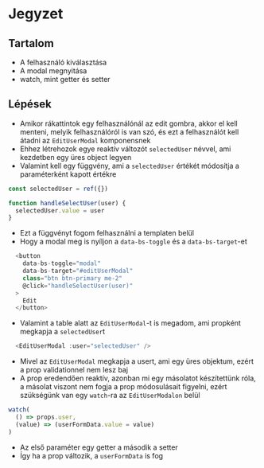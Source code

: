 # Jegyzet

## Tartalom
- A felhasználó kiválasztása
- A modal megnyitása
- watch, mint getter és setter

## Lépések
- Amikor rákattintok egy felhasználónál az edit gombra, akkor el kell menteni, melyik felhasználóról is van szó, és ezt a felhasználót kell átadni az `EditUserModal` komponensnek
- Ehhez létrehozok egye reaktív változót `selectedUser` névvel, ami kezdetben egy üres object legyen
- Valamint kell egy függvény, ami a `selectedUser` értékét módosítja a paraméterként kapott értékre

```js
const selectedUser = ref({})

function handleSelectUser(user) {
  selectedUser.value = user
}
```

- Ezt a függvényt fogom felhasználni a templaten belül
- Hogy a modal meg is nyíljon a `data-bs-toggle` és a `data-bs-target`-et

```js
  <button
    data-bs-toggle="modal"
    data-bs-target="#editUserModal"
    class="btn btn-primary me-2"
    @click="handleSelectUser(user)"
  >
    Edit
  </button>
```
- Valamint a table alatt az `EditUserModal`-t is megadom, ami propként megkapja a `selectedUser`t

```js
  <EditUserModal :user="selectedUser" />
```

- Mivel az `EditUserModal` megkapja a usert, ami egy üres objektum, ezért a prop validationnel nem lesz baj
- A prop eredendően reaktív, azonban mi egy másolatot készítettünk róla, a másolat viszont nem fogja a prop módosulásait figyelni, ezért szükségünk van egy `watch`-ra az `EditUserModalon` belül

```js
watch(
  () => props.user,
  (value) => (userFormData.value = value)
)
```
- Az első paraméter egy getter a második a setter
- Így ha a prop változik, a `userFormData` is fog